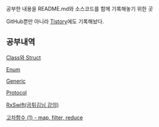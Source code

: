 공부한 내용을 README.md와 소스코드를 함께 기록해놓기 위한 곳

GitHub뿐만 아니라 [Tistory](https://harryjeon.tistory.com/)에도 기록해놨다.

## 공부내역

[Class와 Struct](https://github.com/harryjeonn/study/tree/main/class-struct)

[Enum](https://github.com/harryjeonn/study/tree/main/enum)

[Generic](https://github.com/harryjeonn/study/tree/main/generic)

[Protocol](https://github.com/harryjeonn/study/tree/main/protocol)

[RxSwift(곰튀김님 강의)](https://github.com/harryjeonn/study/tree/main/RxSwift_In_4_Hours)

[고차함수 (1) - map, filter, reduce](https://github.com/harryjeonn/study/tree/main/higher-order-function)

